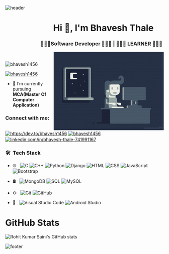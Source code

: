 ![header](https://capsule-render.vercel.app/api?type=wave&color=gradient&height=300&section=header&text=Bhavesh%20Thale%20&fontSize=90)

<h1>&nbsp;&nbsp;&nbsp;&nbsp;&nbsp;&nbsp;&nbsp;&nbsp;&nbsp;&nbsp;&nbsp;&nbsp;&nbsp;&nbsp;&nbsp;&nbsp;&nbsp;&nbsp;&nbsp;&nbsp;&nbsp;
  &nbsp;Hi 👋, I'm Bhavesh Thale</h1>
<h3>&nbsp;&nbsp;&nbsp;&nbsp;&nbsp;&nbsp;&nbsp;&nbsp;&nbsp;&nbsp;&nbsp;&nbsp;&nbsp;&nbsp;&nbsp;&nbsp;&nbsp;&nbsp;&nbsp;&nbsp;
  &nbsp;&nbsp;&nbsp;&nbsp;&nbsp;&nbsp;&nbsp;&nbsp;👨🏻‍💻Software Developer 👨🏻‍💻 | 👨🏻‍🎓 LEARNER 👨🏻‍🎓</h3>
  <img align="right" alt="Coding" src="https://github.com/rockingrohit9639/rockingrohit9639/blob/main/coding.gif" width="350" height="250" /><br>

<p align="left"> <img src="https://komarev.com/ghpvc/?username=bhavesh1456&label=Profile%20views&color=0e75b6&style=flat" alt="bhavesh1456" /> </p>

<p align="left"> <a href="https://twitter.com/bhavesh1456" target="blank"><img src="https://img.shields.io/twitter/follow/bhavesh1456?logo=twitter&style=for-the-badge" alt="bhavesh1456" /></a> </p>

- 🌱 I’m currently pursuing **MCA(Master Of Computer Application)**

<h3 align="left">Connect with me:</h3>
<p align="left">
<a href="https://dev.to/https://dev.to/bhavesh1456" target="blank"><img align="center" src="https://cdn.jsdelivr.net/npm/simple-icons@3.0.1/icons/dev-dot-to.svg" alt="https://dev.to/bhavesh1456" height="30" width="40" /></a>
<a href="https://twitter.com/bhavesh1456" target="blank"><img align="center" src="https://raw.githubusercontent.com/rahuldkjain/github-profile-readme-generator/master/src/images/icons/Social/twitter.svg" alt="bhavesh1456" height="30" width="40" /></a>
<a href="https://linkedin.com/in/linkedin.com/in/bhavesh-thale-741991167" target="blank"><img align="center" src="https://raw.githubusercontent.com/rahuldkjain/github-profile-readme-generator/master/src/images/icons/Social/linked-in-alt.svg" alt="linkedin.com/in/bhavesh-thale-741991167" height="30" width="40" /></a>
</p>

### 🛠 &nbsp;Tech Stack

- 🌐 &nbsp;
  ![C](https://img.shields.io/badge/-C%20Language-333333?style=flat&logo=c)
  ![C++](https://img.shields.io/badge/-C++%20-333333?style=flat&logo=c++)
  ![Python](https://img.shields.io/badge/-Python%20-333333?style=flat&logo=python)
  ![Django](https://img.shields.io/badge/-Django%20-333333?style=flat&logo=django)
  ![HTML](https://img.shields.io/badge/-HTML-333333?style=flat&logo=HTML5)
  ![CSS](https://img.shields.io/badge/-CSS-333333?style=flat&logo=CSS3&logoColor=1572B6)
  ![JavaScript](https://img.shields.io/badge/-JavaScript-333333?style=flat&logo=javascript)
  ![Bootstrap](https://img.shields.io/badge/-Bootstrap-333333?style=flat&logo=bootstrap&logoColor=563D7C)
  
- 🛢 &nbsp;
  ![MongoDB](https://img.shields.io/badge/-MongoDB-333333?style=flat&logo=mongodb)
  ![SQL](https://img.shields.io/badge/-SQL-333333?style=flat&logo=sql)
  ![MySQL](https://img.shields.io/badge/-MySQL-333333?style=flat&logo=mysql)
- ⚙️ &nbsp;
  ![Git](https://img.shields.io/badge/-Git-333333?style=flat&logo=git)
  ![GitHub](https://img.shields.io/badge/-GitHub-333333?style=flat&logo=github)
  
- 🔧 &nbsp;
  ![Visual Studio Code](https://img.shields.io/badge/-Visual%20Studio%20Code-333333?style=flat&logo=visual-studio-code&logoColor=007ACC)
  ![Android Studio](https://img.shields.io/badge/-Android%20Studio%20-333333?style=flat&logo=android-studio&logoColor=007ACC)

# GitHub Stats
![Rohit Kumar Saini's GitHub stats](https://github-readme-stats.vercel.app/api?username=bhavesh1456)




![footer](https://capsule-render.vercel.app/api?type=wave&color=gradient&height=300&section=footer&fontSize=90)
